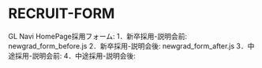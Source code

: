 # RECRUIT-FORM
GL Navi HomePage採用フォーム:
1．新卒採用-説明会前: newgrad_form_before.js
2．新卒採用-説明会後: newgrad_form_after.js
3．中途採用-説明会前: 
4．中途採用-説明会後: 

